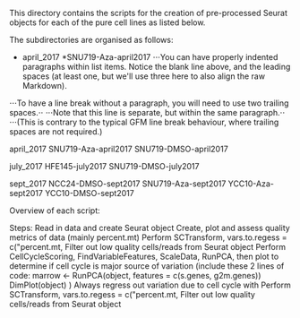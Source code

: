 This directory contains the scripts for the creation of pre-processed Seurat
objects for each of the pure cell lines as listed below.

The subdirectories are organised as follows:

* april_2017
  *SNU719-Aza-april2017
⋅⋅⋅You can have properly indented paragraphs within list items. Notice the blank line above, and the leading spaces (at least one, but we'll use three here to also align the raw Markdown).

⋅⋅⋅To have a line break without a paragraph, you will need to use two trailing spaces.⋅⋅
⋅⋅⋅Note that this line is separate, but within the same paragraph.⋅⋅
⋅⋅⋅(This is contrary to the typical GFM line break behaviour, where trailing spaces are not required.)



april_2017
	SNU719-Aza-april2017
  SNU719-DMSO-april2017

july_2017
	HFE145-july2017
	SNU719-DMSO-july2017

sept_2017
	NCC24-DMSO-sept2017
	SNU719-Aza-sept2017
	YCC10-Aza-sept2017
	YCC10-DMSO-sept2017


Overview of each script:



Steps:
Read in data and create Seurat object
Create, plot and assess quality metrics of data (mainly percent.mt)
Perform SCTransform, vars.to.regess = c("percent.mt, Filter out low quality cells/reads from Seurat object
Perform CellCycleScoring, FindVariableFeatures, ScaleData, RunPCA, then plot to determine if cell cycle is major source of variation
(include these 2 lines of code: marrow <- RunPCA(object, features = c(s.genes, g2m.genes))
DimPlot(object)
)
Always regress out variation due to cell cycle with
Perform SCTransform, vars.to.regess = c("percent.mt, Filter out low quality cells/reads from Seurat object
